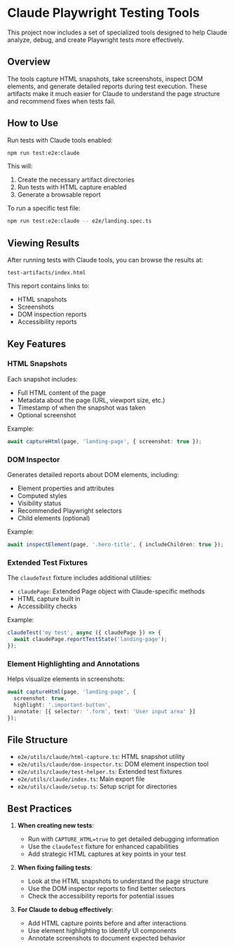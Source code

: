# Claude Playwright Testing Tools

This project now includes a set of specialized tools designed to help Claude analyze, debug, and create Playwright tests more effectively.

## Overview

The tools capture HTML snapshots, take screenshots, inspect DOM elements, and generate detailed reports during test execution. These artifacts make it much easier for Claude to understand the page structure and recommend fixes when tests fail.

## How to Use

Run tests with Claude tools enabled:

```bash
npm run test:e2e:claude
```

This will:
1. Create the necessary artifact directories
2. Run tests with HTML capture enabled
3. Generate a browsable report

To run a specific test file:

```bash
npm run test:e2e:claude -- e2e/landing.spec.ts
```

## Viewing Results

After running tests with Claude tools, you can browse the results at:

```
test-artifacts/index.html
```

This report contains links to:
- HTML snapshots
- Screenshots
- DOM inspection reports
- Accessibility reports

## Key Features

### HTML Snapshots

Each snapshot includes:
- Full HTML content of the page
- Metadata about the page (URL, viewport size, etc.)
- Timestamp of when the snapshot was taken
- Optional screenshot

Example:
```typescript
await captureHtml(page, 'landing-page', { screenshot: true });
```

### DOM Inspector

Generates detailed reports about DOM elements, including:
- Element properties and attributes
- Computed styles
- Visibility status
- Recommended Playwright selectors
- Child elements (optional)

Example:
```typescript
await inspectElement(page, '.hero-title', { includeChildren: true });
```

### Extended Test Fixtures

The `claudeTest` fixture includes additional utilities:
- `claudePage`: Extended Page object with Claude-specific methods
- HTML capture built in
- Accessibility checks

Example:
```typescript
claudeTest('my test', async ({ claudePage }) => {
  await claudePage.reportTestState('landing-page');
});
```

### Element Highlighting and Annotations

Helps visualize elements in screenshots:

```typescript
await captureHtml(page, 'landing-page', { 
  screenshot: true,
  highlight: '.important-button',
  annotate: [{ selector: '.form', text: 'User input area' }]
});
```

## File Structure

- `e2e/utils/claude/html-capture.ts`: HTML snapshot utility
- `e2e/utils/claude/dom-inspector.ts`: DOM element inspection tool
- `e2e/utils/claude/test-helper.ts`: Extended test fixtures
- `e2e/utils/claude/index.ts`: Main export file
- `e2e/utils/claude/setup.ts`: Setup script for directories

## Best Practices

1. **When creating new tests**:
   - Run with `CAPTURE_HTML=true` to get detailed debugging information
   - Use the `claudeTest` fixture for enhanced capabilities
   - Add strategic HTML captures at key points in your test

2. **When fixing failing tests**:
   - Look at the HTML snapshots to understand the page structure
   - Use the DOM inspector reports to find better selectors
   - Check the accessibility reports for potential issues

3. **For Claude to debug effectively**:
   - Add HTML capture points before and after interactions
   - Use element highlighting to identify UI components
   - Annotate screenshots to document expected behavior